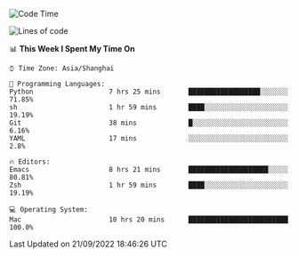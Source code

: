 <!--START_SECTION:waka-->
![Code Time](http://img.shields.io/badge/Code%20Time-868%20hrs%2051%20mins-blue)

![Lines of code](https://img.shields.io/badge/From%20Hello%20World%20I%27ve%20Written-22%20Thousand%20lines%20of%20code-blue)

📊 **This Week I Spent My Time On** 

```text
⌚︎ Time Zone: Asia/Shanghai

💬 Programming Languages: 
Python                   7 hrs 25 mins       ██████████████████░░░░░░░   71.85% 
sh                       1 hr 59 mins        ████░░░░░░░░░░░░░░░░░░░░░   19.19% 
Git                      38 mins             █░░░░░░░░░░░░░░░░░░░░░░░░   6.16% 
YAML                     17 mins             ░░░░░░░░░░░░░░░░░░░░░░░░░   2.8%

🔥 Editors: 
Emacs                    8 hrs 21 mins       ████████████████████░░░░░   80.81% 
Zsh                      1 hr 59 mins        ████░░░░░░░░░░░░░░░░░░░░░   19.19%

💻 Operating System: 
Mac                      10 hrs 20 mins      █████████████████████████   100.0%

```


 Last Updated on 21/09/2022 18:46:26 UTC
<!--END_SECTION:waka-->
